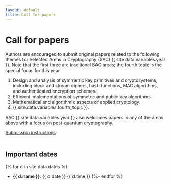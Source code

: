 ```yaml
---
layout: default
title: Call for papers
---
```


# Call for papers

Authors are encouraged to submit original papers related to the following themes for Selected Areas in Cryptography (SAC) {{ site.data.variables.year }}. Note that the first three are traditional SAC areas; the fourth topic is the special focus for this year.

1. Design and analysis of symmetric key primitives and cryptosystems, including block and stream ciphers, hash functions, MAC algorithms, and authenticated encryption schemes.
2. Efficient implementations of symmetric and public key algorithms.
3. Mathematical and algorithmic aspects of applied cryptology.
4. {{ site.data.variables.fourth_topic }}.

SAC {{ site.data.variables.year }} also welcomes papers in any of the areas above with a focus on post-quantum cryptography.

<div class="text-center"><a class="btn btn-primary" href="cfp-detailed.html">Submission instructions</a></div>

<br>

## Important dates

{% for d in site.data.dates %}
- <b>{{ d.name }}</b>: {{ d.date }} {{ d.time }}
{%- endfor %}
